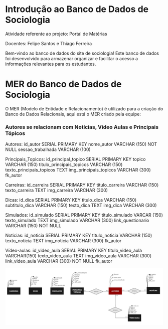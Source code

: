 # Introdução ao Banco de Dados de Sociologia

Atividade referente ao projeto: Portal de Matérias

Docentes: Felipe Santos e Thiago Ferreira

Bem-vindo ao banco de dados do site de sociologia! Este banco de dados foi desenvolvido para armazenar organizar e facilitar o acesso a informações relevantes para os estudantes.

# MER do Banco de Dados de Sociologia

O MER (Modelo de Entidade e Relacionamento) é utilizado para a criação do Banco de Dados Relacionais, aqui está o MER criado pela equipe:

### Autores se relacionam com Notícias, Vídeo Aulas e Principais Tópicos

Autores:
id_autor SERIAL PRIMARY KEY
nome_autor VARCHAR (150) NOT NULL
sessao_trabalhada VARCHAR (100)

Principais_Topicos:
id_principal_topico SERIAL PRIMARY KEY
topico VARCHAR (150)
titulo_principais_topicos VARCHAR (150)
texto_principais_topicos TEXT
img_principais_topicos VARCHAR (300)
fk_autor

Carreiras:
id_carreira SERIAL PRIMARY KEY
titulo_carreira VARCHAR (150)
texto_carreira TEXT
img_carreira VARCHAR (300)

Dicas:
id_dica SERIAL PRIMARY KEY
titulo_dica VARCHAR (150)
subtitulo_dica VARCHAR (150)
texto_dica TEXT
img_dica VARCHAR (300)

Simulados:
id_simulado SERIAL PRIMARY KEY
titulo_simulado VARCAR (150)
texto_simulado TEXT
img_simulado VARCHAR (300)
link_questionario VARCHAR (150) NOT NULL

Noticias:
id_noticia SERIAL PRIMARY KEY
titulo_noticia VARCHAR (150)
texto_noticia TEXT
img_noticia VARCHAR (300)
fk_autor

Vídeo-aulas:
id_video_aula SERIAL PRIMARY KEY
titulo_video_aula VARCHAR(150)
texto_video_aula TEXT
img_video_aula VARCHAR (300)
link_video_aula VARCHAR (300) NOT NULL
fk_autor

![DER](<DER- Banco de Dados Sociologia.jpeg>)